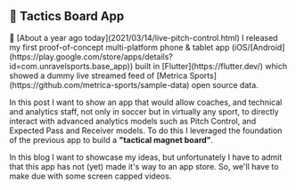 ## 📱 Tactics Board App

<div class="text-paperclip"> 📎 [About a year ago today](2021/03/14/live-pitch-control.html) I released my first proof-of-concept multi-platform phone & tablet app (iOS/[Android](https://play.google.com/store/apps/details?id=com.unravelsports.base_app)) built in [Flutter](https://flutter.dev/) which showed a dummy live streamed feed of [Metrica Sports](https://github.com/metrica-sports/sample-data) open source data.</div>

In this post I want to show an app that would allow coaches, and technical and analytics staff, not only in soccer but in virtually any sport, to directly interact with advanced analytics models such as Pitch Control, and Expected Pass and Receiver models. To do this I leveraged the foundation of the previous app to build a <b>"tactical magnet board"</b>.

In this blog I want to showcase my ideas, but unfortunately I have to admit that this app has not (yet) made it's way to an app store. So, we'll have to make due with some screen capped videos.

<!-- <video src="https://user-images.githubusercontent.com/64530306/156654314-2865dd29-539a-4ff8-b22d-ea8f06cdefc3.mp4" controls="controls" style="max-width: 730px;">
</video> -->



<!-- https://user-images.githubusercontent.com/64530306/156654305-4972b161-5986-4510-8da0-904642e14363.mp4



https://user-images.githubusercontent.com/64530306/156654310-89894a67-8f1a-4557-a1e6-eafaeee0303b.mp4



https://user-images.githubusercontent.com/64530306/156654312-e78d0f0c-a33d-4a4d-9de4-c5460269ad08.mp4 -->
